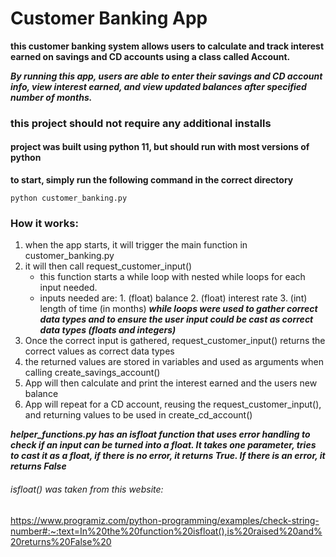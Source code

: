# Customer Banking App

**this customer banking system allows users to calculate and track interest earned on savings and CD accounts using a class called Account.**

**_By running this app, users are able to enter their savings and CD account info, view interest earned, and view updated balances after specified number of months._**

### this project should not require any additional installs

#### project was built using python 11, but should run with most versions of python

**to start, simply run the following command in the correct directory**

```shell
python customer_banking.py
```

### How it works:

1. when the app starts, it will trigger the main function in customer_banking.py
2. it will then call request_customer_input()
   - this function starts a while loop with nested while loops for each input needed.
   - inputs needed are: 1. (float) balance 2. (float) interest rate 3. (int) length of time (in months)
     **_while loops were used to gather correct data types and to ensure the user input could be cast as correct data types (floats and integers)_**
3. Once the correct input is gathered, request_customer_input() returns the correct values as correct data types
4. the returned values are stored in variables and used as arguments when calling create_savings_account()
5. App will then calculate and print the interest earned and the users new balance
6. App will repeat for a CD account, reusing the request_customer_input(), and returning values to be used in create_cd_account()

**_helper_functions.py has an isfloat function that uses error handling to check if an input can be turned into a float. It takes one parameter, tries to cast it as a float, if there is no error, it returns True. If there is an error, it returns False_**

###### isfloat() was taken from this website:

https://www.programiz.com/python-programming/examples/check-string-number#:~:text=In%20the%20function%20isfloat(),is%20raised%20and%20returns%20False%20
